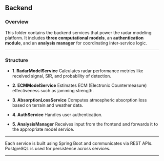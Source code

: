 ## Backend

### Overview

This folder contains the backend services that power the radar modeling platform. It includes **three computational models**, an **authentication module**, and an **analysis manager** for coordinating inter-service logic.

---

### Structure

* **1. RadarModelService**
  Calculates radar performance metrics like received signal, SIR, and probability of detection.

* **2. ECMModelService**
  Estimates ECM (Electronic Countermeasure) effectiveness such as  jamming strength.

* **3. AbsorptionLossService**
  Computes atmospheric absorption loss based on terrain and weather data.

* **4. AuthService**
  Handles user authentication.

* **5. AnalysisManager**
  Receives input from the frontend and forwards it to the appropriate model service. 

---

Each service is built using Spring Boot and communicates via REST APIs. PostgreSQL is used for persistence across services.

---